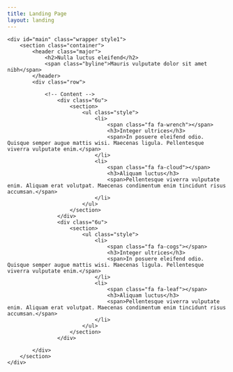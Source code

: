 ```yaml
---
title: Landing Page
layout: landing
---
```


<!-- Main -->
	<div id="main" class="wrapper style1">
		<section class="container">
			<header class="major">
				<h2>Nulla luctus eleifend</h2>
				<span class="byline">Mauris vulputate dolor sit amet nibh</span>
			</header>
			<div class="row">

				<!-- Content -->
					<div class="6u">
						<section>
							<ul class="style">
								<li>
									<span class="fa fa-wrench"></span>
									<h3>Integer ultrices</h3>
									<span>In posuere eleifend odio. Quisque semper augue mattis wisi. Maecenas ligula. Pellentesque viverra vulputate enim.</span>
								</li>
								<li>
									<span class="fa fa-cloud"></span>
									<h3>Aliquam luctus</h3>
									<span>Pellentesque viverra vulputate enim. Aliquam erat volutpat. Maecenas condimentum enim tincidunt risus accumsan.</span>
								</li>
							</ul>
						</section>
					</div>
					<div class="6u">
						<section>
							<ul class="style">
								<li>
									<span class="fa fa-cogs"></span>
									<h3>Integer ultrices</h3>
									<span>In posuere eleifend odio. Quisque semper augue mattis wisi. Maecenas ligula. Pellentesque viverra vulputate enim.</span>
								</li>
								<li>
									<span class="fa fa-leaf"></span>
									<h3>Aliquam luctus</h3>
									<span>Pellentesque viverra vulputate enim. Aliquam erat volutpat. Maecenas condimentum enim tincidunt risus accumsan.</span>
								</li>
							</ul>
						</section>
					</div>

			</div>
		</section>
	</div>